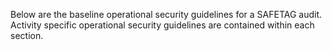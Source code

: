 Below are the baseline operational security guidelines for a SAFETAG audit. Activity specific operational security guidelines are contained within each section.
